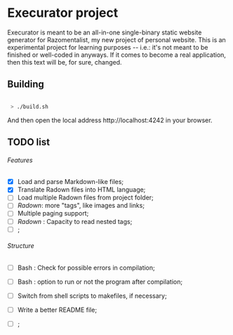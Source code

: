
# Execurator project

Execurator is meant to be an all-in-one single-binary static website generator for Razomentalist, my new project of personal website. This is an experimental project for learning purposes -- i.e.: it's not meant to be finished or well-coded in anyways. If it comes to become a real application, then this text will be, for sure, changed.

## Building

```bash

 > ./build.sh

```

And then open the local address http://localhost:4242 in your browser.

## TODO list

 ###### Features
 - [x] Load and parse Markdown-like files;
 - [x] Translate Radown files into HTML language;
 - [ ] Load multiple Radown files from project folder;
 - [ ] *Radown*: more "tags", like images and links;
 - [ ] Multiple paging support;
 - [ ] *Radown* : Capacity to read nested tags;
 - [ ] ;
 ###### Structure
 - [ ] Bash : Check for possible errors in compilation;
 - [ ] Bash : option to run or not the program after compilation;
 - [ ] Switch from shell scripts to makefiles, if necessary;
 - [ ] Write a better README file;
 - [ ] ;


